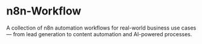 # n8n-Workflow
A collection of n8n automation workflows for real-world business use cases — from lead generation to content automation and AI-powered processes.
